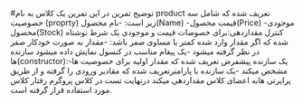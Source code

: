 #توضیح تمرین
در این تمرین یک کلاس به نام product تعریف شده که شامل سه خصوصیت (proprty) زیر است:
-نام محصول(Name)
-قیمت محصول(Price)
-موجودی محصول(Stock)
کنترل مقداردهی:برای خصوصات قیمت و موجودی یک شرط نوشتاه شده که اگر مقدار وارد شده کمتر یا مساوی صفر باشد:
-مقدار به صورت خودکار صفر در نظر گرفته میشود 
-یک پیغام مناسب در کنسول نمایش داده میشود
سازنده ها(constructor):-یک سازنده پیشفرض تعریف شده که مقدار اولیه برای خصوصیت ها مشخص میکند
-یک سازنده با پارامترتعریف شده که مقادیر ورودی را گرفته و از طریق پراپرتی هابه اعضای کلاس مقداردهی میکند
درنهایت تست در کلاس پروگرم رفتار کلاس مورد استفاده قرار گرفته است.
